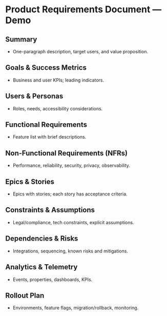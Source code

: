 # Product Requirements Document — Demo

## Summary
- One-paragraph description, target users, and value proposition.

## Goals & Success Metrics
- Business and user KPIs; leading indicators.

## Users & Personas
- Roles, needs, accessibility considerations.

## Functional Requirements
- Feature list with brief descriptions.

## Non-Functional Requirements (NFRs)
- Performance, reliability, security, privacy, observability.

## Epics & Stories
- Epics with stories; each story has acceptance criteria.

## Constraints & Assumptions
- Legal/compliance, tech constraints, explicit assumptions.

## Dependencies & Risks
- Integrations, sequencing, known risks and mitigations.

## Analytics & Telemetry
- Events, properties, dashboards, KPIs.

## Rollout Plan
- Environments, feature flags, migration/rollback, monitoring.
